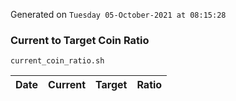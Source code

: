 Generated on `Tuesday 05-October-2021 at 08:15:28`

### Current to Target Coin Ratio
`current_coin_ratio.sh`

Date|Current|Target|Ratio
---|---|---|---
